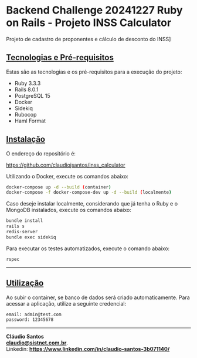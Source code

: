 # Backend Challenge 20241227 Ruby on Rails - Projeto INSS Calculator

Projeto de cadastro de proponentes e cálculo de desconto do INSS]

## <u>**Tecnologias e Pré-requisitos**</u>

Estas são as tecnologias e os pré-requisitos para a execução do projeto:
- Ruby 3.3.3
- Rails 8.0.1
- PostgreSQL 15
- Docker
- Sidekiq
- Rubocop
- Haml Format

## <u>**Instalação**</u>

O endereço do repositório é:

https://github.com/claudiojsantos/inss_calculator

Utilizando o Docker, execute os comandos abaixo:

```sh
docker-compose up -d --build (container)
docker-compose -f docker-compose-dev up -d --build (localmente)
```

Caso deseje instalar localmente, considerando que já tenha o Ruby e o MongoDB instalados, execute os comandos abaixo:

```sh
bundle install
rails s
redis-server
bundle exec sidekiq
```  

Para executar os testes automatizados, execute o comando abaixo:

```sh
rspec
```

---
## <u>**Utilização**</u>

Ao subir o container, se banco de dados será criado automaticamente. Para acessar a aplicação, utilize a seguinte credencial:

```sh
email: admin@test.com
password: 12345678
```

---
**Cláudio Santos**  
**claudio@sistnet.com.br**.  
Linkedin: **https://www.linkedin.com/in/claudio-santos-3b071140/**